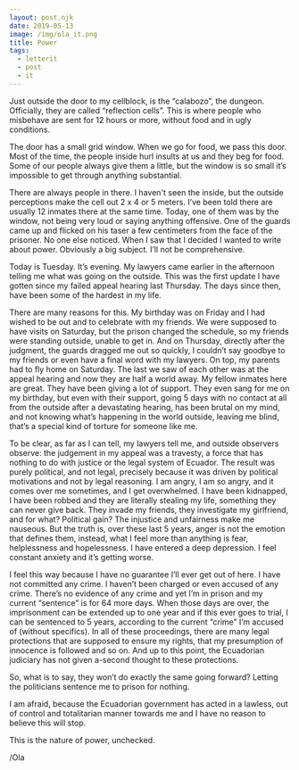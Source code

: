 ```yaml
---
layout: post.njk
date: 2019-05-13
image: /img/ola_it.png
title: Power
tags:
  - letterit
  - post
  - it
---
```


Just outside the door to my cellblock, is the “calabozo”, the dungeon. Officially, they are called “reflection cells”. This is where people who misbehave are sent for 12 hours or more, without food and in ugly conditions.

The door has a small grid window. When we go for food, we pass this door. Most of the time, the people inside hurl insults at us and they beg for food. Some of our people always give them a little, but the window is so small it’s impossible to get through anything substantial.

There are always people in there. I haven't seen the inside, but the outside perceptions make the cell out 2 x 4 or 5 meters. I’ve been told there are usually 12 inmates there at the same time. Today, one of them was by the window, not being very loud or saying anything offensive. One of the guards came up and flicked on his taser a few centimeters from the face of the prisoner. No one else noticed. When I saw that I decided I wanted to write about power. Obviously a big subject. I’ll not be comprehensive.

Today is Tuesday. It’s evening. My lawyers came earlier in the afternoon telling me what was going on the outside. This was the first update I have gotten since my failed appeal hearing last Thursday. The days since then, have been some of the hardest in my life.

There are many reasons for this. My birthday was on Friday and I had wished to be out and to celebrate with my friends. We were supposed to have visits on Saturday, but the prison changed the schedule, so my friends were standing outside, unable to get in. And on Thursday, directly after the judgment, the guards dragged me out so quickly, I couldn’t say goodbye to my friends or even have a final word with my lawyers. On top, my parents had to fly home on Saturday. The last we saw of each other was at the appeal hearing and now they are half a world away.
My fellow inmates here are great. They have been giving a lot of support. They even sang for me on my birthday, but even with their support, going 5 days with no contact at all from the outside after a devastating hearing, has been brutal on my mind, and not knowing what’s happening in the world outside, leaving me blind, that’s a special kind of torture for someone like me.

To be clear, as far as I can tell, my lawyers tell me, and outside observers observe: the judgement in my appeal was a travesty, a force that has nothing to do with justice or the legal system of Ecuador. The result was purely political, and not legal, precisely because it was driven by political motivations and not by legal reasoning.
I am angry, I am so angry, and it comes over me sometimes, and I get overwhelmed. I have been kidnapped, I have been robbed and they are literally stealing my life, something they can never give back. They invade my friends, they investigate my girlfriend, and for what? Political gain? The injustice and unfairness make me nauseous. 
But the truth is, over these last 5 years, anger is not the emotion that defines them, instead, what I feel more than anything is fear, helplessness and hopelessness. I have entered a deep depression. I feel constant anxiety and it’s getting worse.

I feel this way because I have no guarantee I’ll ever get out of here. I have not committed any crime. I haven’t been charged or even accused of any crime. There’s no evidence of any crime and yet I’m in prison and my current “sentence” is for 64 more days. When those days are over, the imprisonment can be extended up to one year and if this ever goes to trial, I can be sentenced to 5 years, according to the current “crime” I’m accused of (without specifics). In all of these proceedings, there are many legal protections that are supposed to ensure my rights, that my presumption of innocence is followed and so on. And up to this point, the Ecuadorian judiciary has not given a-second thought to these protections.

So, what is to say, they won’t do exactly the same going forward? Letting the politicians sentence me to prison for nothing.

I am afraid, because the Ecuadorian government has acted in a lawless, out of control and totalitarian manner towards me and I have no reason to believe this will stop.

This is the nature of power, unchecked.

/Ola
